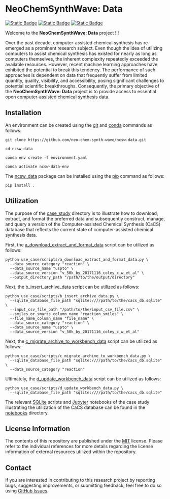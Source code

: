 # NeoChemSynthWave: Data
[![Static Badge](https://img.shields.io/badge/ncsw__data-2025.5.1-%23E68E36?logo=github&style=flat)](https://github.com/neo-chem-synth-wave/ncsw-data/releases/tag/2025.5.1)
[![Static Badge](https://img.shields.io/badge/Institute%20of%20Science%20Tokyo-%231C3177?style=flat)](https://www.isct.ac.jp)
[![Static Badge](https://img.shields.io/badge/Elix%2C%20Inc.-%235EB6B3?style=flat)](https://www.elix-inc.com)

Welcome to the **NeoChemSynthWave: Data** project !!!

Over the past decade, computer-assisted chemical synthesis has re-emerged as a prominent research subject. Even though
the idea of utilizing computers to assist chemical synthesis has existed for nearly as long as computers themselves, the
inherent complexity repeatedly exceeded the available resources. However, recent machine learning approaches have
exhibited the potential to break this tendency. The performance of such approaches is dependent on data that frequently
suffer from limited quantity, quality, visibility, and accessibility, posing significant challenges to potential
scientific breakthroughs. Consequently, the primary objective of the **NeoChemSynthWave: Data** project is to provide
access to essential open computer-assisted chemical synthesis data.


## Installation
An environment can be created using the [git](https://git-scm.com) and [conda](https://conda.io) commands as follows:

```shell
git clone https://github.com/neo-chem-synth-wave/ncsw-data.git

cd ncsw-data

conda env create -f environment.yaml

conda activate ncsw-data-env
```

The [ncsw_data](/ncsw_data) package can be installed using the [pip](https://pip.pypa.io) command as follows:

```shell
pip install .
```


## Utilization
The purpose of the [case_study](/case_study) directory is to illustrate how to download, extract, and format the
preferred data and subsequently construct, manage, and query a version of the Computer-assisted Chemical Synthesis
(CaCS) database that reflects the current state of computer-assisted chemical synthesis data.

First, the [a_download_extract_and_format_data](/case_study/scripts/a_download_extract_and_format_data.py) script can be
utilized as follows:

```shell
python use_case/scripts/a_download_extract_and_format_data.py \
  --data_source_category "reaction" \
  --data_source_name "uspto" \
  --data_source_version "v_50k_by_20171116_coley_c_w_et_al" \
  --output_directory_path "/path/to/the/output/directory"
```

Next, the [b_insert_archive_data](/case_study/scripts/b_insert_archive_data.py) script can be utilized as follows:

```shell
python use_case/scripts/b_insert_archive_data.py \
  --sqlite_database_file_path "sqlite:////path/to/the/cacs_db.sqlite" \
  --input_csv_file_path "/path/to/the/input_csv_file.csv" \
  --smiles_or_smarts_column_name "reaction_smiles" \
  --file_name_column_name "file_name" \
  --data_source_category "reaction" \
  --data_source_name "uspto" \
  --data_source_version "v_50k_by_20171116_coley_c_w_et_al"
```

Next, the [c_migrate_archive_to_workbench_data](/case_study/scripts/c_migrate_archive_to_workbench_data.py) script can
be utilized as follows:

```shell
python use_case/scripts/c_migrate_archive_to_workbench_data.py \
  --sqlite_database_file_path "sqlite:////path/to/the/cacs_db.sqlite" \
  --data_source_category "reaction"
```

Ultimately, the [d_update_workbench_data](/case_study/scripts/d_update_workbench_data.py) script can be utilized as
follows:

```shell
python use_case/scripts/d_update_workbench_data.py \
  --sqlite_database_file_path "sqlite:////path/to/the/cacs_db.sqlite"
```

The relevant [SQLite](https://www.sqlite.org) scripts and [Jupyter](https://jupyter.org) notebooks of the case study
illustrating the utilization of the CaCS database can be found in the [notebooks](/case_study/notebooks) directory.


## License Information
The contents of this repository are published under the [MIT](/LICENSE) license. Please refer to the individual
references for more details regarding the license information of external resources utilized within the repository.


## Contact
If you are interested in contributing to this research project by reporting bugs, suggesting improvements, or submitting
feedback, feel free to do so using [GitHub Issues](https://github.com/neo-chem-synth-wave/ncsw-data/issues).
